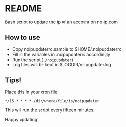 README
======

Bash script to update the ip of an account on no-ip.com

How to use
----------

* Copy noipupdaterrc.sample to $HOME/.noipupdaterrc
* Fill in the variables in .noipupdaterrc accordingly
* Run the script (`./noipupdater`)
* Log files will be kept in $LOGDIR/noipupdater.log

Tips!
-----

Place this in your cron file:

    */15 * * * * /dir/where/file/is/noipupdater

This will run the script every fifteen minutes.

Happy updating!
